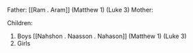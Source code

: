 Father: [[Ram . Aram]] (Matthew 1) (Luke 3)
Mother: 

Children:
1) Boys
	[[Nahshon . Naasson . Nahason]] (Matthew 1) (Luke 3)
2) Girls
	